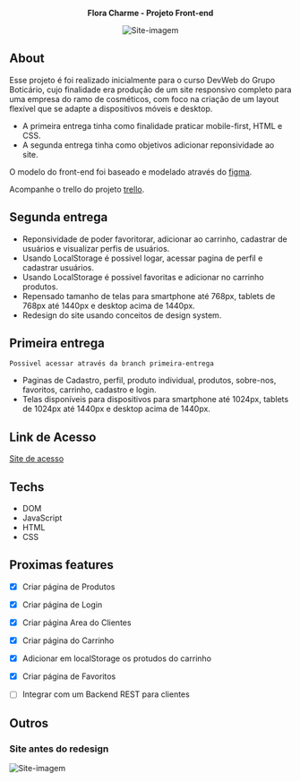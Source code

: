 <p align="center"><b>Flora Charme - Projeto Front-end</b></p>

<p align="center">
<img src="https://media0.giphy.com/media/v1.Y2lkPTc5MGI3NjExNjlpYzN5cHZvenZvcjhseW5qeTQ0eWVwcWpjbHJpd2htZXU3anRtayZlcD12MV9pbnRlcm5hbF9naWZfYnlfaWQmY3Q9Zw/iQqp6rEZxvTZjkhkaI/giphy.gif" alt="Site-imagem" />
</p>

## About

Esse projeto é foi realizado inicialmente para o curso DevWeb do Grupo Boticário, cujo finalidade era produção de um site responsivo completo para uma empresa do ramo de cosméticos, com foco na criação de um layout flexível que se adapte a dispositivos móveis e desktop. 

- A primeira entrega tinha como finalidade praticar mobile-first, HTML e CSS.
- A segunda entrega tinha como objetivos adicionar reponsividade ao site.

O modelo do front-end foi baseado e modelado através do [figma](https://www.figma.com/community/file/1378178944791719182).

Acompanhe o trello do projeto [trello](https://trello.com/b/iNi0Bn3N/flora-charma-site-cosmeticos).

## Segunda entrega

- Reponsividade de poder favoritorar, adicionar ao carrinho, cadastrar de usuários e visualizar perfis de usuários.
- Usando LocalStorage é possivel logar, acessar pagina de perfil e cadastrar usuários.
- Usando LocalStorage é possivel favoritas e adicionar no carrinho produtos.
- Repensado tamanho de telas para  smartphone até 768px, tablets de 768px até 1440px e desktop acima de 1440px.
- Redesign do site usando conceitos de design system. 

## Primeira entrega
`Possivel acessar através da branch primeira-entrega`

- Paginas de Cadastro, perfil, produto individual, produtos, sobre-nos, favoritos, carrinho, cadastro e login.
- Telas disponíveis para dispositivos para smartphone até 1024px, tablets de 1024px até 1440px e desktop acima de 1440px.


## Link de Acesso

[Site de acesso](https://flora-charme-cosmeticos.vercel.app/)

## Techs

- DOM
- JavaScript
- HTML
- CSS

## Proximas features

- [x] Criar página de Produtos
- [x] Criar página de Login
- [x] Criar página Area do Clientes
- [x] Criar página do Carrinho
- [x] Adicionar em localStorage os protudos do carrinho
- [x] Criar página de Favoritos
- [ ] Integrar com um Backend REST para clientes


## Outros

### Site antes do redesign

<img src="https://media1.giphy.com/media/v1.Y2lkPTc5MGI3NjExYTc3c25nbmxzdGYweDJmZTZ4MzRidXNmYjhsc3JrcWc1amYyYWN3biZlcD12MV9pbnRlcm5hbF9naWZfYnlfaWQmY3Q9Zw/6iDlY5sKfQ8eH368b6/giphy.gif" alt="Site-imagem"/>

